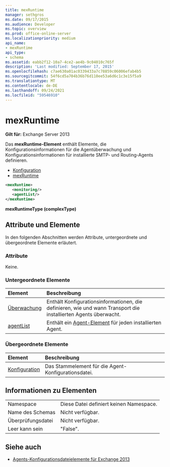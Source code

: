```yaml
---
title: mexRuntime
manager: sethgros
ms.date: 09/17/2015
ms.audience: Developer
ms.topic: overview
ms.prod: office-online-server
ms.localizationpriority: medium
api_name:
- mexRuntime
api_type:
- schema
ms.assetid: eabb2f12-10a7-4ce2-ae4b-9c04010c765f
description: 'Last modified: September 17, 2015'
ms.openlocfilehash: c7ae630a01ac0339433a7c78859c06006efab4b5
ms.sourcegitcommit: 54f6cd5a704b36b76d110ee53a6d6c1c3e15f5a9
ms.translationtype: MT
ms.contentlocale: de-DE
ms.lasthandoff: 09/24/2021
ms.locfileid: "59546910"
---
```

# <a name="mexruntime"></a>mexRuntime
  
**Gilt für:** Exchange Server 2013
  
Das **mexRuntime-Element** enthält Elemente, die Konfigurationsinformationen für die Agentüberwachung und Konfigurationsinformationen für installierte SMTP- und Routing-Agents definieren. 
  
- [Konfiguration](configuration.md)  
- [mexRuntime](mexruntime.md)
  
```XML
<mexRuntime>
   <monitoring/>
   <agentList/>
</mexRuntime>
```

**mexRuntimeType (complexType)**

## <a name="attributes-and-elements"></a>Attribute und Elemente

In den folgenden Abschnitten werden Attribute, untergeordnete und übergeordnete Elemente erläutert.
  
### <a name="attributes"></a>Attribute

Keine.
  
### <a name="child-elements"></a>Untergeordnete Elemente

|**Element**|**Beschreibung**|
|:-----|:-----|
|[Überwachung](monitoring.md) <br/> |Enthält Konfigurationsinformationen, die definieren, wie und wann Transport die installierten Agents überwacht.  <br/> |
|[agentList](agentlist.md) <br/> |Enthält ein [Agent-Element](agent.md) für jeden installierten Agent.  <br/> |
   
### <a name="parent-elements"></a>Übergeordnete Elemente

|**Element**|**Beschreibung**|
|:-----|:-----|
|[Konfiguration](configuration.md) <br/> |Das Stammelement für die Agent-Konfigurationsdatei.  <br/> |
   
## <a name="element-information"></a>Informationen zu Elementen

|||
|:-----|:-----|
|Namespace  <br/> |Diese Datei definiert keinen Namespace.  <br/> |
|Name des Schemas  <br/> |Nicht verfügbar.  <br/> |
|Überprüfungsdatei  <br/> |Nicht verfügbar.  <br/> |
|Leer kann sein  <br/> |"False".  <br/> |
   
## <a name="see-also"></a>Siehe auch

- [Agents-Konfigurationsdateielemente für Exchange 2013](agents-configuration-file-elements-for-exchange-2013.md)

